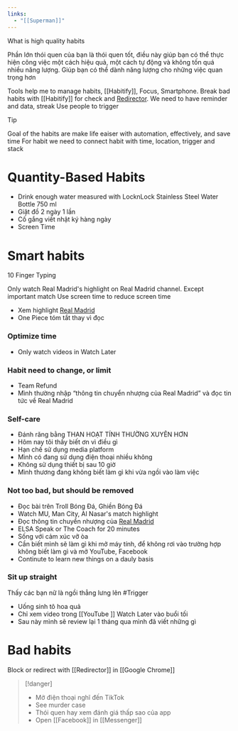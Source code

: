 ```yaml
---
links:
  - "[[Superman]]"
---
```

What is high quality habits

Phần lớn thói quen của bạn là thói quen tốt, điều này giúp bạn có thể thực hiện công việc một cách hiệu quả, một cách tự động và không tốn quá nhiều năng lượng. Giúp bạn có thể dành năng lượng cho những việc quan trọng hơn

Tools help me to manage habits, [[Habitify]], Focus, Smartphone.
Break bad habits with [[Habitify]] for check and [Redirector](Google.md#Redirector). We need to have reminder and data, streak
Use people to trigger

> [!tip] 
> Goal of the habits are make life eaiser with automation, effectively, and save time
> For habit we need to connect habit with time, location, trigger and stack

# Quantity-Based Habits

- Drink enough water measured with LocknLock Stainless Steel Water Bottle 750 ml
- Giặt đồ 2 ngày 1 lần
- Cố gắng viết nhật ký hàng ngày
- Screen Time

# Smart habits

10 Finger Typing

Only watch Real Madrid's highlight on Real Madrid channel. Except important match
Use screen time to reduce screen time
- Xem highlight [Real Madrid](Real%20Madrid.md) 
- One Piece tóm tắt thay vì đọc

### Optimize time

- Only watch videos in Watch Later

### Habit need to change, or limit

- Team Refund
- Mình thường nhập “thông tin chuyển nhượng của Real Madrid” và đọc tin tức về Real Madrid

### Self-care

- Đánh răng bằng THAN HOẠT TÍNH THƯỜNG XUYÊN HƠN
- Hôm nay tôi thấy biết ơn vì điều gì
- Hạn chế sử dụng media platform
- Mình có đang sử dụng điện thoại nhiều không
- Không sử dụng thiết bị sau 10 giờ
- Mình thương đang không biết làm gì khi vừa ngồi vào làm việc

### Not too bad, but should be removed

- Đọc bài trên Troll Bóng Đá, Ghiền Bóng Đá
- Watch MU, Man City, Al Nasar's match highlight
- Đọc thông tin chuyển nhượng của [Real Madrid](Real%20Madrid.md) 
- ELSA Speak or The Coach for 20 minutes
- Sống với cảm xúc vỡ òa
- Cần biết mình sẽ làm gì khi mở máy tính, để không rơi vào trường hợp không biết làm gì và mở YouTube, Facebook
- Continute to learn new things on a dauly basis

### Sit up straight

Thấy các bạn nữ là ngồi thẳng lưng lên #Trigger


- Uống sinh tô hoa quả
- Chỉ xem video trong [[YouTube ]] Watch Later vào buổi tối
- Sau này mình sẽ review lại 1 tháng qua mình đã viết những gì

# Bad habits

Block or redirect with [[Redirector]] in [[Google Chrome]]

> [!danger]
> - Mở điện thoại nghĩ đến TikTok
> - See murder case
> - Thói quen hay xem đánh giá thấp sao của app
> - Open [[Facebook]] in [[Messenger]]